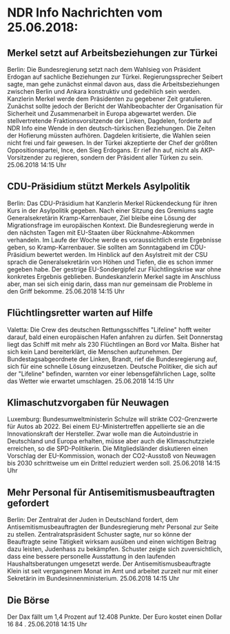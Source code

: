 # NDR Info Nachrichten vom 25.06.2018:


## Merkel setzt auf Arbeitsbeziehungen zur Türkei
Berlin: Die Bundesregierung setzt nach dem Wahlsieg von Präsident Erdogan auf sachliche Beziehungen zur Türkei. Regierungssprecher Seibert sagte, man gehe zunächst einmal davon aus, dass die Arbeitsbeziehungen zwischen Berlin und Ankara konstruktiv und gedeihlich sein werden. Kanzlerin Merkel werde dem Präsidenten zu gegebener Zeit gratulieren. Zunächst sollte jedoch der Bericht der Wahlbeobachter der Organisation für Sicherheit und Zusammenarbeit in Europa abgewartet werden. Die stellvertretende Fraktionsvorsitzende der Linken, Dagdelen, forderte auf NDR Info eine Wende in den deutsch-türkischen Beziehungen. Die Zeiten der Hofierung müssten aufhören. Dagdelen kritisierte, die Wahlen seien nicht frei und fair gewesen. In der Türkei akzeptierte der Chef der größten Oppositionspartei, Ince, den Sieg Erdogans. Er rief ihn auf, nicht als AKP-Vorsitzender zu regieren, sondern der Präsident aller Türken zu sein. 25.06.2018 14:15 Uhr 

## CDU-Präsidium stützt Merkels Asylpolitik
Berlin: Das CDU-Präsidium hat Kanzlerin Merkel Rückendeckung für ihren Kurs in der Asylpolitik gegeben. Nach einer Sitzung des Gremiums sagte Generalsekretärin Kramp-Karrenbauer, Ziel bleibe eine Lösung der Migrationsfrage im europäischen Kontext. Die Bundesregierung werde in den nächsten Tagen mit EU-Staaten über Rücknahme-Abkommen verhandeln. Im Laufe der Woche werde es voraussichtlich erste Ergebnisse geben, so Kramp-Karrenbauer. Sie sollten am Sonntagabend im CDU-Präsidium bewertet werden. Im Hinblick auf den Asylstreit mit der CSU sprach die Generalsekretärin von Höhen und Tiefen, die es schon immer gegeben habe. Der gestrige EU-Sondergipfel zur Flüchtlingskrise war ohne konkretes Ergebnis geblieben. Bundeskanzlerin Merkel sagte im Anschluss aber, man sei sich einig darin, dass man nur gemeinsam die Probleme in den Griff bekomme. 25.06.2018 14:15 Uhr 

## Flüchtlingsretter warten auf Hilfe
Valetta:	Die Crew des deutschen Rettungsschiffes "Lifeline" hofft weiter darauf, bald einen europäischen Hafen anfahren zu dürfen. Seit Donnerstag liegt das Schiff mit mehr als 230 Flüchtlingen an Bord vor Malta. Bisher hat sich kein Land bereiterklärt, die Menschen aufzunehmen. Der Bundestagsabgeordnete der Linken, Brandt, rief die Bundesregierung auf, sich für eine schnelle Lösung einzusetzen. Deutsche Politiker, die sich auf der "Lifeline" befinden, warnten vor einer lebensgefährlichen Lage, sollte das Wetter wie erwartet umschlagen. 25.06.2018 14:15 Uhr 

## Klimaschutzvorgaben für Neuwagen
Luxemburg: Bundesumweltministerin Schulze will strikte CO2-Grenzwerte für Autos ab 2022. Bei einem EU-Ministertreffen appellierte sie an die Innovationskraft der Hersteller. Zwar wolle man die Autoindustrie in Deutschland und Europa erhalten, müsse aber auch die Klimaschutzziele erreichen, so die SPD-Politikerin. Die Mitgliedsländer diskutieren einen Vorschlag der EU-Kommission, wonach der CO2-Ausstoß von Neuwagen bis 2030 schrittweise um ein Drittel reduziert werden soll. 25.06.2018 14:15 Uhr 

## Mehr Personal für Antisemitismusbeauftragten gefordert
Berlin: Der Zentralrat der Juden in Deutschland fordert, dem Antisemitismusbeauftragten der Bundesregierung mehr Personal zur Seite zu stellen. Zentralratspräsident Schuster sagte, nur so könne der Beauftragte seine Tätigkeit wirksam ausüben und einen wichtigen Beitrag dazu leisten, Judenhass zu bekämpfen. Schuster zeigte sich zuversichtlich, dass eine bessere personelle Ausstattung in den laufenden Haushaltsberatungen umgesetzt werde. Der Antisemitismusbeauftragte Klein ist seit vergangenem Monat im Amt und arbeitet zurzeit nur mit einer Sekretärin im Bundesinnenministerium. 25.06.2018 14:15 Uhr 

## Die Börse
Der Dax fällt um  1,4  Prozent auf  12.408  Punkte. Der Euro kostet einen Dollar  16 84 . 25.06.2018 14:15 Uhr 
